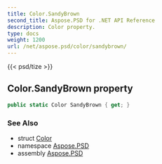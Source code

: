 ```yaml
---
title: Color.SandyBrown
second_title: Aspose.PSD for .NET API Reference
description: Color property. 
type: docs
weight: 1200
url: /net/aspose.psd/color/sandybrown/
---
```

{{< psd/tize >}}
## Color.SandyBrown property

```csharp
public static Color SandyBrown { get; }
```

### See Also

* struct [Color](../)
* namespace [Aspose.PSD](../../color/)
* assembly [Aspose.PSD](../../../)


